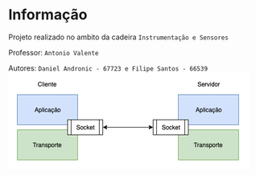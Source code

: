 # Informação
Projeto realizado no ambito da cadeira `Instrumentação e Sensores`

Professor: `Antonio Valente`

Autores: `Daniel Andronic - 67723 e Filipe Santos - 66539`
![Sockets](https://github.com/m3adn/Projeto-Redes-JAVA/blob/master/code/img/socket-transport-application.png)
